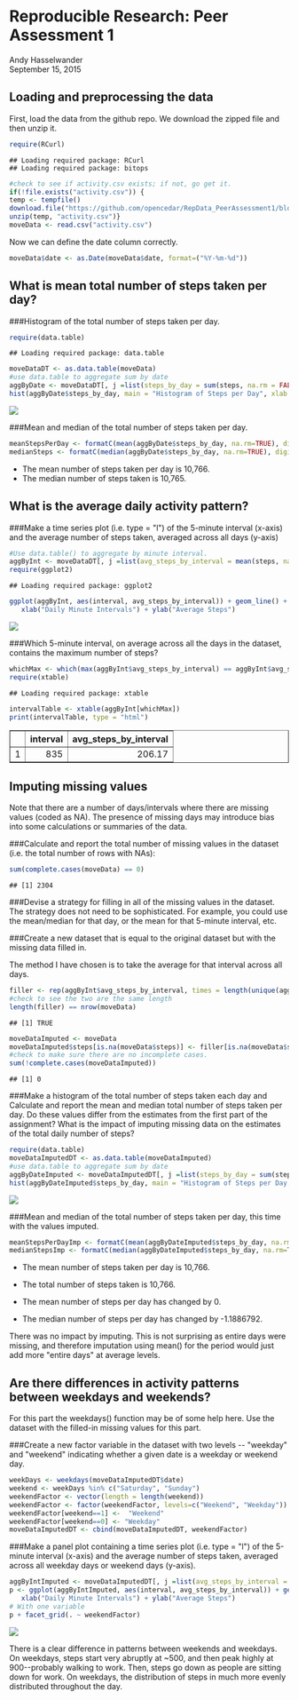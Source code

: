 # Reproducible Research: Peer Assessment 1
Andy Hasselwander  
September 15, 2015  


## Loading and preprocessing the data

First, load the data from the github repo. We download the zipped file and then unzip it.

```r
require(RCurl)
```

```
## Loading required package: RCurl
## Loading required package: bitops
```

```r
#check to see if activity.csv exists; if not, go get it.
if(!file.exists("activity.csv")) {
temp <- tempfile()
download.file("https://github.com/opencedar/RepData_PeerAssessment1/blob/master/activity.zip?raw=true", temp, method = "libcurl", mode="wb")
unzip(temp, "activity.csv")}
moveData <- read.csv("activity.csv")
```

Now we can define the date column correctly.

```r
moveData$date <- as.Date(moveData$date, format=("%Y-%m-%d"))
```



## What is mean total number of steps taken per day?

###Histogram of the total number of steps taken per day.

```r
require(data.table)
```

```
## Loading required package: data.table
```

```r
moveDataDT <- as.data.table(moveData)
#use data.table to aggregate sum by date
aggByDate <- moveDataDT[, j =list(steps_by_day = sum(steps, na.rm = FALSE)), by =date]
hist(aggByDate$steps_by_day, main = "Histogram of Steps per Day", xlab = "Number of Steps per Day")
```

![](PA1_template_files/figure-html/unnamed-chunk-3-1.png) 

###Mean and median of the total number of steps taken per day.

```r
meanStepsPerDay <- formatC(mean(aggByDate$steps_by_day, na.rm=TRUE), digits =0, mode="integer", big.mark=",")
medianSteps <- formatC(median(aggByDate$steps_by_day, na.rm=TRUE), digits =0, mode="integer", big.mark=",")
```
* The mean number of steps taken per day is 10,766.
* The median number of steps taken is 10,765.



## What is the average daily activity pattern?

###Make a time series plot (i.e. type = "l") of the 5-minute interval (x-axis) and the average number of steps taken, averaged across all days (y-axis)


```r
#Use data.table() to aggregate by minute interval.
aggByInt <- moveDataDT[, j =list(avg_steps_by_interval = mean(steps, na.rm = TRUE)), by =interval]
require(ggplot2)
```

```
## Loading required package: ggplot2
```

```r
ggplot(aggByInt, aes(interval, avg_steps_by_interval)) + geom_line() +
   xlab("Daily Minute Intervals") + ylab("Average Steps")
```

![](PA1_template_files/figure-html/unnamed-chunk-5-1.png) 

###Which 5-minute interval, on average across all the days in the dataset, contains the maximum number of steps?


```r
whichMax <- which(max(aggByInt$avg_steps_by_interval) == aggByInt$avg_steps_by_interval)
require(xtable)
```

```
## Loading required package: xtable
```

```r
intervalTable <- xtable(aggByInt[whichMax])
print(intervalTable, type = "html")
```

<!-- html table generated in R 3.2.1 by xtable 1.7-4 package -->
<!-- Tue Sep 15 14:52:19 2015 -->
<table border=1>
<tr> <th>  </th> <th> interval </th> <th> avg_steps_by_interval </th>  </tr>
  <tr> <td align="right"> 1 </td> <td align="right"> 835 </td> <td align="right"> 206.17 </td> </tr>
   </table>


## Imputing missing values

Note that there are a number of days/intervals where there are missing values (coded as NA). The presence of missing days may introduce bias into some calculations or summaries of the data.

###Calculate and report the total number of missing values in the dataset (i.e. the total number of rows with NAs):


```r
sum(complete.cases(moveData) == 0)
```

```
## [1] 2304
```

###Devise a strategy for filling in all of the missing values in the dataset. The strategy does not need to be sophisticated. For example, you could use the mean/median for that day, or the mean for that 5-minute interval, etc.

###Create a new dataset that is equal to the original dataset but with the missing data filled in.

The method I have chosen is to take the average for that interval across all days.


```r
filler <- rep(aggByInt$avg_steps_by_interval, times = length(unique(aggByDate$date)))
#check to see the two are the same length
length(filler) == nrow(moveData)
```

```
## [1] TRUE
```

```r
moveDataImputed <- moveData
moveDataImputed$steps[is.na(moveData$steps)] <- filler[is.na(moveData$steps)]
#check to make sure there are no incomplete cases.
sum(!complete.cases(moveDataImputed))
```

```
## [1] 0
```

###Make a histogram of the total number of steps taken each day and Calculate and report the mean and median total number of steps taken per day. Do these values differ from the estimates from the first part of the assignment? What is the impact of imputing missing data on the estimates of the total daily number of steps?


```r
require(data.table)
moveDataImputedDT <- as.data.table(moveDataImputed)
#use data.table to aggregate sum by date
aggByDateImputed <- moveDataImputedDT[, j =list(steps_by_day = sum(steps, na.rm = FALSE)), by =date]
hist(aggByDateImputed$steps_by_day, main = "Histogram of Steps per Day, Missing Values Imputed", xlab = "Number of Steps per Day")
```

![](PA1_template_files/figure-html/unnamed-chunk-9-1.png) 

###Mean and median of the total number of steps taken per day, this time with the values imputed.

```r
meanStepsPerDayImp <- formatC(mean(aggByDateImputed$steps_by_day, na.rm=TRUE), digits =0, mode="integer", big.mark=",")
medianStepsImp <- formatC(median(aggByDateImputed$steps_by_day, na.rm=TRUE), digits =0, mode="integer", big.mark=",")
```
* The mean number of steps taken per day is 10,766.
* The total number of steps taken is 10,766.

* The mean number of steps per day has changed by 0.
* The median number of steps per day has changed by -1.1886792.

There was no impact by imputing. This is not surprising as entire days were missing, and therefore imputation using mean() for the period would just add more "entire days" at average levels.


## Are there differences in activity patterns between weekdays and weekends?

For this part the weekdays() function may be of some help here. Use the dataset with the filled-in missing values for this part.

###Create a new factor variable in the dataset with two levels -- "weekday" and "weekend" indicating whether a given date is a weekday or weekend day.


```r
weekDays <- weekdays(moveDataImputedDT$date)
weekend <- weekDays %in% c("Saturday", "Sunday")
weekendFactor <- vector(length = length(weekend))
weekendFactor <- factor(weekendFactor, levels=c("Weekend", "Weekday"))
weekendFactor[weekend==1] <-  "Weekend"
weekendFactor[weekend==0] <- "Weekday"
moveDataImputedDT <- cbind(moveDataImputedDT, weekendFactor)
```

###Make a panel plot containing a time series plot (i.e. type = "l") of the 5-minute interval (x-axis) and the average number of steps taken, averaged across all weekday days or weekend days (y-axis).


```r
aggByIntImputed <- moveDataImputedDT[, j =list(avg_steps_by_interval = mean(steps, na.rm = TRUE)), by =list(interval, weekendFactor)]
p <- ggplot(aggByIntImputed, aes(interval, avg_steps_by_interval)) + geom_line() +
   xlab("Daily Minute Intervals") + ylab("Average Steps")
# With one variable
p + facet_grid(. ~ weekendFactor)
```

![](PA1_template_files/figure-html/unnamed-chunk-12-1.png) 

There is a clear difference in patterns between weekends and weekdays. On weekdays, steps start very abruptly at ~500, and then peak highly at 900--probably walking to work. Then, steps go down as people are sitting down for work. On weekdays, the distribution of steps in much more evenly distributed throughout the day.
